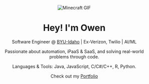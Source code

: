 <p align="center">
  <img src="https://media.giphy.com/media/q0s0NVKnLk5WGvsLh3/giphy.gif" alt="Minecraft GIF" />
</p>

<h1 align="center">Hey! I'm Owen</h1>

<p align="center">
  Software Engineer @ <a href="https://www.byui.edu/">BYU-Idaho</a> | Ex-Verizon, Twilio | AI/ML
</p>

<p align="center">
  Passionate about automation, iPaaS & SaaS, and solving real-world problems through code.
</p>

<p align="center">
  Languages & Tools: Java, JavaScript, C/C#/C++, R, Python.
</p>

<p align="center">
  Check out my <a href="https://omora14.github.io/owendevhub/portfolio/">Portfolio</a>
</p>
